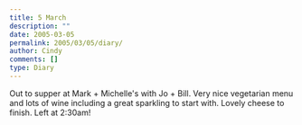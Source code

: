 ```yaml
---
title: 5 March
description: ""
date: 2005-03-05
permalink: 2005/03/05/diary/
author: Cindy
comments: []
type: Diary
---
```


Out to supper at Mark + Michelle's with Jo + Bill. Very nice vegetarian menu and lots of wine including a great sparkling to start with. Lovely cheese to finish. Left at 2:30am!
